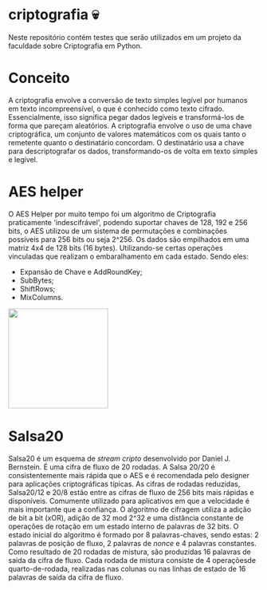 # criptografia :skull:
Neste repositório contém testes que serão utilizados em um projeto da faculdade sobre Criptografia em Python.

# Conceito
A criptografia envolve a conversão de texto simples legível por humanos em texto incompreensível, o que é conhecido como texto cifrado. Essencialmente, isso significa pegar dados legíveis e transformá-los de forma que pareçam aleatórios. A criptografia envolve o uso de uma chave criptográfica, um conjunto de valores matemáticos com os quais tanto o remetente quanto o destinatário concordam. O destinatário usa a chave para descriptografar os dados, transformando-os de volta em texto simples e legível.

# AES helper
O AES Helper por muito tempo foi um algoritmo de Criptografia praticamente 'indescifrável', podendo suportar chaves de 128, 192 e 256 bits, o AES utilizou de um sistema de permutações e combinações possíveis para 256 bits ou seja 2^256.
Os dados são empilhados em uma matriz 4x4 de 128 bits (16 bytes). Utilizando-se certas operações vinculadas que realizam o embaralhamento em cada estado. Sendo eles:
- Expansão de Chave e AddRoundKey;
- SubBytes;
- ShiftRows;
- MixColumns.
<img height = "200em" src = "https://upload.wikimedia.org/wikipedia/commons/thumb/5/50/AES_%28Rijndael%29_Round_Function.png/250px-AES_%28Rijndael%29_Round_Function.png"/>

# Salsa20
Salsa20 é um esquema de <i>stream cripto</i> desenvolvido por Daniel J. Bernstein. É uma cifra de fluxo de 20 rodadas. A Salsa 20/20 é consistentemente mais rápida que o AES e é recomendada pelo designer para aplicações criptográficas típicas. As cifras de rodadas reduzidas, Salsa20/12 e 20/8 estão entre as cifras de fluxo de 256 bits mais rápidas e disponíveis. Comumente utilizado para aplicativos em que a velocidade é mais importante que a confiança. O algoritmo de cifragem utiliza a adição de bit a bit (xOR), adição de 32 mod 2^32 e uma distância constante de operações de rotação em um estado interno de palavras de 32 bits.
O estado inicial do algoritmo é formado por 8 palavras-chaves, sendo estas: 2 palavras de posição de fluxo, 2 palavras de <i>nonce</i> e 4 palavras constantes. Como resultado de 20 rodadas de mistura, são produzidas 16 palavras de saída da cifra de fluxo. Cada rodada de mistura consiste de 4 operaçõesde quarto-de-rodada, realizadas nas colunas ou nas linhas de estado de 16 palavras de saída da cifra de fluxo.
